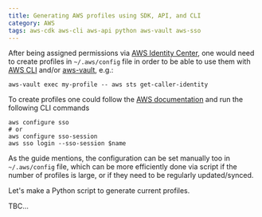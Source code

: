 ```yaml
---
title: Generating AWS profiles using SDK, API, and CLI
category: AWS
tags: aws-cdk aws-cli aws-api python aws-vault aws-sso
---
```


After being assigned permissions via [AWS Identity Center](https://aws.amazon.com/iam/identity-center/), one would need to create profiles in `~/.aws/config` file in order to be able to use them with [AWS CLI](https://aws.amazon.com/cli/) and/or [aws-vault](https://github.com/99designs/aws-vault), e.g.:

```shell
aws-vault exec my-profile -- aws sts get-caller-identity
```

To create profiles one could follow the [AWS documentation](https://docs.aws.amazon.com/cli/latest/userguide/sso-configure-profile-token.html) and run the following CLI commands

```shell
aws configure sso
# or
aws configure sso-session
aws sso login --sso-session $name
```

As the guide mentions, the configuration can be set manually too in `~/.aws/config` file, which can be more efficiently done via script if the number of profiles is large, or if they need to be regularly updated/synced.

Let's make a Python script to generate current profiles.

TBC...
